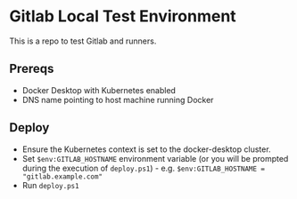 # Gitlab Local Test Environment

This is a repo to test Gitlab and runners.

## Prereqs
- Docker Desktop with Kubernetes enabled
- DNS name pointing to host machine running Docker

## Deploy
- Ensure the Kubernetes context is set to the docker-desktop cluster.
- Set `$env:GITLAB_HOSTNAME` environment variable (or you will be prompted during the execution of `deploy.ps1`) - e.g. `$env:GITLAB_HOSTNAME = "gitlab.example.com"`
- Run `deploy.ps1`